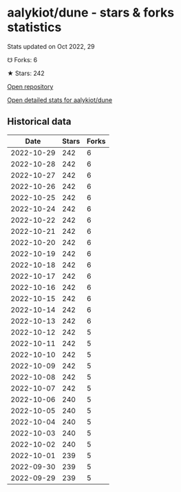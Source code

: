 # aalykiot/dune - stars & forks statistics

Stats updated on Oct 2022, 29

☋ Forks: 6

★ Stars: 242

[Open repository](https://github.com/aalykiot/dune)

[Open detailed stats for aalykiot/dune](https://reviewgithub.com/rep/aalykiot/dune)

## Historical data
| Date | Stars | Forks |
|------|-------|-------|
| 2022-10-29 | 242 | 6 | 
| 2022-10-28 | 242 | 6 | 
| 2022-10-27 | 242 | 6 | 
| 2022-10-26 | 242 | 6 | 
| 2022-10-25 | 242 | 6 | 
| 2022-10-24 | 242 | 6 | 
| 2022-10-22 | 242 | 6 | 
| 2022-10-21 | 242 | 6 | 
| 2022-10-20 | 242 | 6 | 
| 2022-10-19 | 242 | 6 | 
| 2022-10-18 | 242 | 6 | 
| 2022-10-17 | 242 | 6 | 
| 2022-10-16 | 242 | 6 | 
| 2022-10-15 | 242 | 6 | 
| 2022-10-14 | 242 | 6 | 
| 2022-10-13 | 242 | 6 | 
| 2022-10-12 | 242 | 5 | 
| 2022-10-11 | 242 | 5 | 
| 2022-10-10 | 242 | 5 | 
| 2022-10-09 | 242 | 5 | 
| 2022-10-08 | 242 | 5 | 
| 2022-10-07 | 242 | 5 | 
| 2022-10-06 | 240 | 5 | 
| 2022-10-05 | 240 | 5 | 
| 2022-10-04 | 240 | 5 | 
| 2022-10-03 | 240 | 5 | 
| 2022-10-02 | 240 | 5 | 
| 2022-10-01 | 239 | 5 | 
| 2022-09-30 | 239 | 5 | 
| 2022-09-29 | 239 | 5 | 

